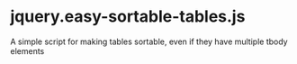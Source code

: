 jquery.easy-sortable-tables.js
==============================

A simple script for making tables sortable, even if they have multiple tbody elements